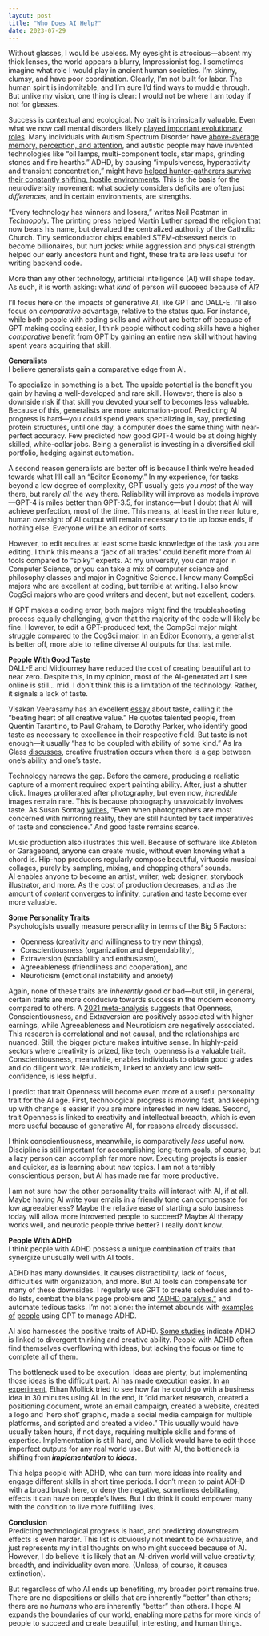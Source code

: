 ```yaml
---
layout: post
title: "Who Does AI Help?"
date: 2023-07-29
---
```


Without glasses, I would be useless. My eyesight is atrocious—absent my thick lenses, the world appears a blurry, Impressionist fog. I sometimes imagine what role I would play in ancient human societies. I’m skinny, clumsy, and have poor coordination. Clearly, I’m not built for labor. The human spirit is indomitable, and I’m sure I’d find ways to muddle through. But unlike my vision, one thing is clear: I would not be where I am today if not for glasses.<br>

Success is contextual and ecological. No trait is intrinsically valuable. Even what we now call mental disorders likely [played important evolutionary roles](https://worksinprogress.co/issue/the-evolution-of-psychiatry). Many individuals with Autism Spectrum Disorder have [above-average memory, perception, and attention](https://www.ncbi.nlm.nih.gov/pmc/articles/PMC2677593/), and autistic people may have invented technologies like “oil lamps, multi-component tools, star maps, grinding stones and fire hearths.” ADHD, by causing “impulsiveness, hyperactivity and transient concentration,” might have [helped hunter-gatherers survive their constantly shifting, hostile environments](https://www.longdom.org/open-access/hunters-in-a-farmers-world-adhd-and-hunter-gatherers-2332-0915-1000150.pdf). This is the basis for the neurodiversity movement: what society considers deficits are often just *differences*, and in certain environments, are strengths.

“Every technology has winners and losers,” writes Neil Postman in [*Technopoly*](https://www.goodreads.com/book/show/79678.Technopoly). The printing press helped Martin Luther spread the religion that now bears his name, but devalued the centralized authority of the Catholic Church. Tiny semiconductor chips enabled STEM-obsessed nerds to become billionaires, but hurt jocks: while aggression and physical strength helped our early ancestors hunt and fight, these traits are less useful for writing backend code.

More than any other technology, artificial intelligence (AI) will shape today. As such, it is worth asking: what *kind* of person will succeed because of AI?

I’ll focus here on the impacts of generative AI, like GPT and DALL-E. I’ll also focus on *comparative* advantage, relative to the status quo. For instance, while both people with coding skills and without are better off because of GPT making coding easier, I think people without coding skills have a higher *comparative* benefit from GPT by gaining an entire new skill without having spent years acquiring that skill.


**Generalists**  
I believe generalists gain a comparative edge from AI. 

To specialize in something is a bet. The upside potential is the benefit you gain by having a well-developed and rare skill. However, there is also a downside risk if that skill you devoted yourself to becomes less valuable. Because of this, generalists are more automation-proof. Predicting AI progress is hard—you could spend years specializing in, say, predicting protein structures, until one day, a computer does the same thing with near-perfect accuracy. Few predicted how good GPT-4 would be at doing highly skilled, white-collar jobs. Being a generalist is investing in a diversified skill portfolio, hedging against automation. 

A second reason generalists are better off is because I think we’re headed towards what I’ll call an “Editor Economy.” In my experience, for tasks beyond a low degree of complexity, GPT usually gets you *most* of the way there, but rarely *all* the way there. Reliability will improve as models improve—GPT-4 is miles better than GPT-3.5, for instance—but I doubt that AI will achieve perfection, most of the time. This means, at least in the near future, human oversight of AI output will remain necessary to tie up loose ends, if nothing else. Everyone will be an editor of sorts.

However, to edit requires at least some basic knowledge of the task you are editing. I think this means a “jack of all trades” could benefit more from AI tools compared to “spiky” experts. At my university, you can major in Computer Science, or you can take a mix of computer science and philosophy classes and major in Cognitive Science. I know many CompSci majors who are excellent at coding, but terrible at writing. I also know CogSci majors who are good writers and decent, but not excellent, coders. 

If GPT makes a coding error, both majors might find the troubleshooting process equally challenging, given that the majority of the code will likely be fine. However, to edit a GPT-produced text, the CompSci major might struggle compared to the CogSci major. In an Editor Economy, a generalist is better off, more able to refine diverse AI outputs for that last mile.


**People With Good Taste**  
DALL-E and Midjourney have reduced the cost of creating beautiful art to near zero. Despite this, in my opinion, most of the AI-generated art I see online is still... mid. I don’t think this is a limitation of the technology. Rather, it signals a lack of taste.

Visakan Veerasamy has an excellent [essay](https://visakanv.com/taste/) about taste, calling it the “beating heart of all creative value.” He quotes talented people, from Quentin Tarantino, to Paul Graham, to Dorothy Parker, who identify good taste as necessary to excellence in their respective field. But taste is not enough—it usually “has to be coupled with ability of some kind.” As Ira Glass [discusses](https://www.goodreads.com/quotes/309485-nobody-tells-this-to-people-who-are-beginners-i-wish), creative frustration occurs when there is a gap between one’s ability and one’s taste. 

Technology narrows the gap. Before the camera, producing a realistic capture of a moment required expert painting ability. After, just a shutter click. Images proliferated after photography, but even now, *incredible* images remain rare. This is because photography unavoidably involves taste. As Susan Sontag [writes](https://www.goodreads.com/book/show/52372.On_Photography), “Even when photographers are most concerned with mirroring reality, they are still haunted by tacit imperatives of taste and conscience.” And good taste remains scarce.

Music production also illustrates this well. Because of software like Ableton or Garageband, anyone can create music, without even knowing what a chord is. Hip-hop producers regularly compose beautiful, virtuosic musical collages, purely by sampling, mixing, and chopping others’ sounds.   
AI enables anyone to become an artist, writer, web designer, storybook illustrator, and more. As the cost of production decreases, and as the amount of *content* converges to infinity, curation and taste become ever more valuable.


**Some Personality Traits**  
Psychologists usually measure personality in terms of the Big 5 Factors:

* Openness (creativity and willingness to try new things),  
* Conscientiousness (organization and dependability),  
* Extraversion (sociability and enthusiasm),  
* Agreeableness (friendliness and cooperation), and  
* Neuroticism (emotional instability and anxiety)

Again, none of these traits are *inherently* good or bad—but still, in general, certain traits are more conducive towards success in the modern economy compared to others. A [2021 meta-analysis](https://www.econstor.eu/bitstream/10419/236201/1/GLO-DP-0902.pdf) suggests that Openness, Conscientiousness, and Extraversion are positively associated with higher earnings, while Agreeableness and Neuroticism are negatively associated. This research is correlational and not causal, and the relationships are nuanced. Still, the bigger picture makes intuitive sense. In highly-paid sectors where creativity is prized, like tech, openness is a valuable trait. Conscientiousness, meanwhile, enables individuals to obtain good grades and do diligent work. Neuroticism, linked to anxiety and low self-confidence, is less helpful.

I predict that trait Openness will become even more of a useful personality trait for the AI age. First, technological progress is moving fast, and keeping up with change is easier if you are more interested in new ideas. Second, trait Openness is linked to creativity and intellectual breadth, which is even more useful because of generative AI, for reasons already discussed.

I think conscientiousness, meanwhile, is comparatively *less* useful now. Discipline is still important for accomplishing long-term goals, of course, but a lazy person can accomplish far more now. Executing projects is easier and quicker, as is learning about new topics. I am not a terribly conscientious person, but AI has made me far more productive. 

I am not sure how the other personality traits will interact with AI, if at all. Maybe having AI write your emails in a friendly tone can compensate for low agreeableness? Maybe the relative ease of starting a solo business today will allow more introverted people to succeed? Maybe AI therapy works well, and neurotic people thrive better? I really don’t know. 


**People With ADHD**   
I think people with ADHD possess a unique combination of traits that synergize unusually well with AI tools. 

ADHD has many downsides. It causes distractibility, lack of focus, difficulties with organization, and more. But AI tools can compensate for many of these downsides. I regularly use GPT to create schedules and to-do lists, combat the blank page problem and [“ADHD paralysis,”](https://add.org/adhd-paralysis) and automate tedious tasks. I’m not alone: the internet abounds with [examples](https://mashable.com/article/chatgpt-ai-and-adhd) [of](https://www.insidehighered.com/views/2023/03/01/chatgpt-can-help-students-and-faculty-adhd-opinion) [people](https://www.reddit.com/r/OpenAI/comments/103q6vf/as_someone_with_adhd_chatgpt_has_made_me_a_better/) using GPT to manage ADHD. 

AI also harnesses the positive traits of ADHD. [Some studies](https://pubmed.ncbi.nlm.nih.gov/33035524/) indicate ADHD is linked to divergent thinking and creative ability. People with ADHD often find themselves overflowing with ideas, but lacking the focus or time to complete all of them. 

The bottleneck used to be execution. Ideas are plenty, but implementing those ideas is the difficult part. AI has made execution easier. In [an experiment](https://www.oneusefulthing.org/p/superhuman-what-can-ai-do-in-30-minutes), Ethan Mollick tried to see how far he could go with a business idea in 30 minutes using AI. In the end, it “did market research, created a positioning document, wrote an email campaign, created a website, created a logo and ‘hero shot’ graphic, made a social media campaign for multiple platforms, and scripted and created a video.” This usually would have usually taken hours, if not days, requiring multiple skills and forms of expertise. Implementation is still hard, and Mollick would have to edit those imperfect outputs for any real world use. But with AI, the bottleneck is shifting from ***implementation*** to ***ideas***.

This helps people with ADHD, who can turn more ideas into reality and engage different skills in short time periods. I don’t mean to paint ADHD with a broad brush here, or deny the negative, sometimes debilitating, effects it can have on people’s lives. But I do think it could empower many with the condition to live more fulfilling lives. 

**Conclusion**  
Predicting technological progress is hard, and predicting downstream effects is even harder. This list is obviously not meant to be exhaustive, and just represents my initial thoughts on who might succeed because of AI. However, I do believe it is likely that an AI-driven world will value creativity, breadth, and individuality even more. (Unless, of course, it causes extinction). 

But regardless of who AI ends up benefiting, my broader point remains true. There are no dispositions or skills that are inherently “better” than others; there are no *humans* who are inherently “better” than others. I hope AI expands the boundaries of our world, enabling more paths for more kinds of people to succeed and create beautiful, interesting, and human things.